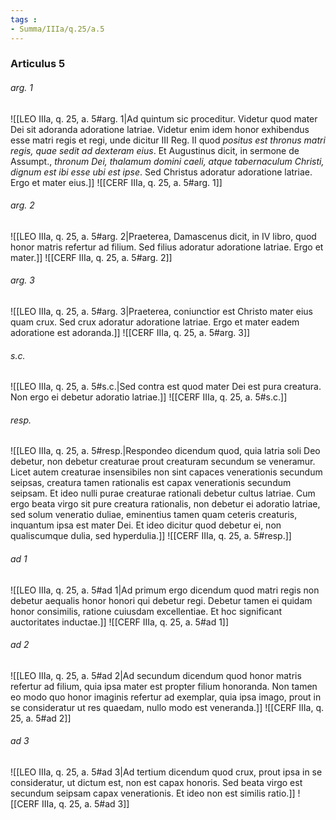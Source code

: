 ```yaml
---
tags : 
- Summa/IIIa/q.25/a.5
---
```


### Articulus 5

###### arg. 1
![[LEO IIIa, q. 25, a. 5#arg. 1|Ad quintum sic proceditur. Videtur quod mater Dei sit adoranda adoratione latriae. Videtur enim idem honor exhibendus esse matri regis et regi, unde dicitur III Reg. II quod *positus est thronus matri regis, quae sedit ad dexteram eius*. Et Augustinus dicit, in sermone de Assumpt., *thronum Dei, thalamum domini caeli, atque tabernaculum Christi, dignum est ibi esse ubi est ipse*. Sed Christus adoratur adoratione latriae. Ergo et mater eius.]]
![[CERF IIIa, q. 25, a. 5#arg. 1]]

###### arg. 2
![[LEO IIIa, q. 25, a. 5#arg. 2|Praeterea, Damascenus dicit, in IV libro, quod honor matris refertur ad filium. Sed filius adoratur adoratione latriae. Ergo et mater.]]
![[CERF IIIa, q. 25, a. 5#arg. 2]]

###### arg. 3
![[LEO IIIa, q. 25, a. 5#arg. 3|Praeterea, coniunctior est Christo mater eius quam crux. Sed crux adoratur adoratione latriae. Ergo et mater eadem adoratione est adoranda.]]
![[CERF IIIa, q. 25, a. 5#arg. 3]]

###### s.c.
![[LEO IIIa, q. 25, a. 5#s.c.|Sed contra est quod mater Dei est pura creatura. Non ergo ei debetur adoratio latriae.]]
![[CERF IIIa, q. 25, a. 5#s.c.]]

###### resp.
![[LEO IIIa, q. 25, a. 5#resp.|Respondeo dicendum quod, quia latria soli Deo debetur, non debetur creaturae prout creaturam secundum se veneramur. Licet autem creaturae insensibiles non sint capaces venerationis secundum seipsas, creatura tamen rationalis est capax venerationis secundum seipsam. Et ideo nulli purae creaturae rationali debetur cultus latriae. Cum ergo beata virgo sit pure creatura rationalis, non debetur ei adoratio latriae, sed solum veneratio duliae, eminentius tamen quam ceteris creaturis, inquantum ipsa est mater Dei. Et ideo dicitur quod debetur ei, non qualiscumque dulia, sed hyperdulia.]]
![[CERF IIIa, q. 25, a. 5#resp.]]

###### ad 1
![[LEO IIIa, q. 25, a. 5#ad 1|Ad primum ergo dicendum quod matri regis non debetur aequalis honor honori qui debetur regi. Debetur tamen ei quidam honor consimilis, ratione cuiusdam excellentiae. Et hoc significant auctoritates inductae.]]
![[CERF IIIa, q. 25, a. 5#ad 1]]

###### ad 2
![[LEO IIIa, q. 25, a. 5#ad 2|Ad secundum dicendum quod honor matris refertur ad filium, quia ipsa mater est propter filium honoranda. Non tamen eo modo quo honor imaginis refertur ad exemplar, quia ipsa imago, prout in se consideratur ut res quaedam, nullo modo est veneranda.]]
![[CERF IIIa, q. 25, a. 5#ad 2]]

###### ad 3
![[LEO IIIa, q. 25, a. 5#ad 3|Ad tertium dicendum quod crux, prout ipsa in se consideratur, ut dictum est, non est capax honoris. Sed beata virgo est secundum seipsam capax venerationis. Et ideo non est similis ratio.]]
![[CERF IIIa, q. 25, a. 5#ad 3]]

